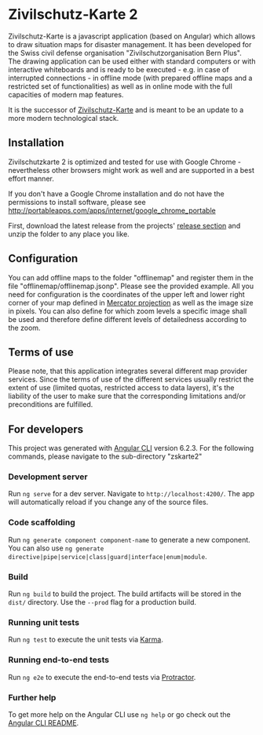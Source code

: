 # Zivilschutz-Karte 2

Zivilschutz-Karte is a javascript application (based on Angular) which allows to draw situation maps for disaster management. It has been developed for the Swiss civil defense organisation "Zivilschutzorganisation Bern Plus". The drawing application can be used either with standard computers or with interactive whiteboards and is ready to be executed - e.g. in case of interrupted connections - in offline mode (with prepared offline maps and a restricted set of functionalities) as well as in online mode with the full capacities of modern map features. 

It is the successor of [Zivilschutz-Karte](https://github.com/olinux/zskarte) and is meant to be an update to a more modern technological stack.

## Installation

Zivilschutzkarte 2 is optimized and tested for use with Google Chrome - nevertheless other browsers might work as well and are supported in a best effort manner.

If you don't have a Google Chrome installation and do not have the permissions to install software, please see http://portableapps.com/apps/internet/google_chrome_portable

First, download the latest release from the projects' [release section](https://github.com/olinux/zskarte2/releases) and unzip the folder to any place you like.

## Configuration

You can add offline maps to the folder "offlinemap" and register them in the file "offlinemap/offlinemap.jsonp". Please see the provided example. All you need for configuration is the coordinates of the upper left and lower right corner of your map defined in [Mercator projection](http://en.wikipedia.org/wiki/Mercator_projection) as well as the image size in pixels. You can also define for which zoom levels a specific image shall be used and therefore define different levels of detailedness according to the zoom.

## Terms of use

Please note, that this application integrates several different map provider services. Since the terms of use of the different services usually restrict the extent of use (limited quotas, restricted access to data layers), it's the liability of the user to make sure that the corresponding limitations and/or preconditions are fulfilled.

## For developers

This project was generated with [Angular CLI](https://github.com/angular/angular-cli) version 6.2.3. For the following commands, please navigate to the sub-directory "zskarte2"

### Development server

Run `ng serve` for a dev server. Navigate to `http://localhost:4200/`. The app will automatically reload if you change any of the source files.

### Code scaffolding

Run `ng generate component component-name` to generate a new component. You can also use `ng generate directive|pipe|service|class|guard|interface|enum|module`.

### Build

Run `ng build` to build the project. The build artifacts will be stored in the `dist/` directory. Use the `--prod` flag for a production build.

### Running unit tests

Run `ng test` to execute the unit tests via [Karma](https://karma-runner.github.io).

### Running end-to-end tests

Run `ng e2e` to execute the end-to-end tests via [Protractor](http://www.protractortest.org/).

### Further help

To get more help on the Angular CLI use `ng help` or go check out the [Angular CLI README](https://github.com/angular/angular-cli/blob/master/README.md).
